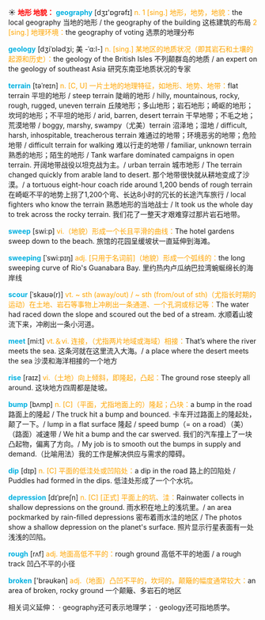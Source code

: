 ☀ <font color="red">**地形 地貌：**</font>
<font color="sky blue">**geography**</font> [dӡɪ'ɒɡrəfɪ] 
<font color="orange">n. 1 [sing.] 地形，地势，地貌：</font>the local geography 当地的地形 / the geography of the building 这栋建筑的布局 <font color="orange">2 [sing.] 地理环境：</font>the geography of voting 选票的地理分布
           
<font color="sky blue">**geology**</font> [dʒiˈɒlədʒi; 美 -ˈɑ:l-]
<font color="orange">n. [sing.] 某地区的地质状况（即其岩石和土壤的起源和历史）：</font>the geology of the British Isles 不列颠群岛的地质 / an expert on the geology of southeast Asia 研究东南亚地质状况的专家
           
<font color="sky blue">**terrain**</font> [təˈreɪn]
<font color="orange">n. [C, U] 一片土地的地理特征，如地形、地势、地带：</font>flat terrain 平坦的地形 / steep terrain 陡峭的地形 / hilly, mountainous, rocky, rough, rugged, uneven terrain 丘陵地形；多山地形；岩石地形；崎岖的地形；坎坷的地形；不平坦的地形 / arid, barren, desert terrain 干早地带；不毛之地；荒漠地带 / boggy, marshy, swampy（尤美）terrain 沼泽地；湿地 / difficult, harsh, inhospitable, treacherous terrain 难通过的地带；环境恶劣的地带；危险地带 / difficult terrain for walking 难以行走的地带 / familiar, unknown terrain 熟悉的地形；陌生的地形 / Tank warfare dominated campaigns in open terrain. 开阔地带战役以坦克战为主。/ urban terrain 城市地形 / The terrain changed quickly from arable land to desert. 那个地带很快就从耕地变成了沙漠。/ a tortuous eight-hour coach ride around 1,200 bends of rough terrain 在崎岖不平的地势上拐了1,200个弯、长达8小时的冗长的长途汽车旅行 / local fighters who know the terrain 熟悉地形的当地战士 / It took us the whole day to trek across the rocky terrain. 我们花了一整天才艰难穿过那片岩石地带。

<font color="sky blue">**sweep**</font> [swi:p] 
<font color="orange">vi.（地貌）形成一个长且平滑的曲线：</font>The hotel gardens sweep down to the beach. 旅馆的花园呈缓坡状一直延伸到海滩。
           
<font color="sky blue">**sweeping**</font> [ˈswi:pɪŋ]
<font color="orange">adj. [只用于名词前]（地貌）形成一个弧线的：</font>the long sweeping curve of Rio's Guanabara Bay. 里约热内卢瓜纳巴拉湾蜿蜒绵长的海岸线           

<font color="sky blue">**scour**</font> [ˈskaʊə(r)]
<font color="orange">vt. ~ sth (away/out) / ~ sth (from/out of sth)（尤指长时期的运动）在土地、岩石等事物上冲刷出一条通道、一个孔洞或标记等：</font>The water had raced down the slope and scoured out the bed of a stream. 水顺着山坡流下来，冲刷出一条小河道。

<font color="sky blue">**meet**</font> [mi:t] 
<font color="orange">vt.＆vi. 连接，（尤指两片地域或海域）相接：</font>That’s where the river meets the sea. 这条河就在这里流入大海。/ a place where the desert meets the sea 沙漠和海洋相接的一个地方

<font color="sky blue">**rise**</font> [raɪz] 
<font color="orange">vi.（土地）向上倾斜，即隆起，凸起：</font>The ground rose steeply all around. 这块地方四周都是陡坡。
           
<font color="sky blue">**bump**</font> [bʌmp]
<font color="orange">n. [C]（平面，尤指地面上的）隆起；凸块：</font>a bump in the road 路面上的隆起 / The truck hit a bump and bounced. 卡车开过路面上的隆起处，颠了一下。/ lump in a flat surface 隆起 / speed bump（= on a road）（美）（路面）减速带 / We hit a bump and the car swerved. 我们的汽车撞上了一块凸起物，偏离了方向。/ My job is to smooth out the bumps in supply and demand.（比喻用法）我的工作是解决供应与需求的障碍。
 
<font color="sky blue">**dip**</font> [dɪp] 
<font color="orange">n. [C] 平面的低洼处或凹陷处：</font>a dip in the road 路上的凹陷处 / Puddles had formed in the dips. 低洼处形成了一个个水坑。
           
<font color="sky blue">**depression**</font> [dɪˈpreʃn]
<font color="orange">n. [C] [正式] 平面上的坑、洼：</font>Rainwater collects in shallow depressions on the ground. 雨水积在地上的浅坑里。/ an area pockmarked by rain-filled depressions 密布着雨水洼的地区 / The photos show a shallow depression on the planet's surface. 照片显示行星表面有一处浅浅的凹陷。

<font color="sky blue">**rough**</font> [rʌf] 
<font color="orange">adj. 地面高低不平的：</font>rough ground 高低不平的地面 / a rough track 凹凸不平的小径

<font color="sky blue">**broken**</font> ['brəʊkən] 
<font color="orange">adj.（地面）凸凹不平的，坎坷的。颠簸的幅度通常较大：</font>an area of broken, rocky ground 一个颠簸、多岩石的地区

相关词义延伸：
· geography还可表示地理学；
· geology还可指地质学。
